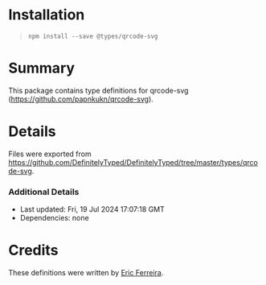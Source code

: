 # Installation
> `npm install --save @types/qrcode-svg`

# Summary
This package contains type definitions for qrcode-svg (https://github.com/papnkukn/qrcode-svg).

# Details
Files were exported from https://github.com/DefinitelyTyped/DefinitelyTyped/tree/master/types/qrcode-svg.

### Additional Details
 * Last updated: Fri, 19 Jul 2024 17:07:18 GMT
 * Dependencies: none

# Credits
These definitions were written by [Eric Ferreira](https://github.com/ericbf).
